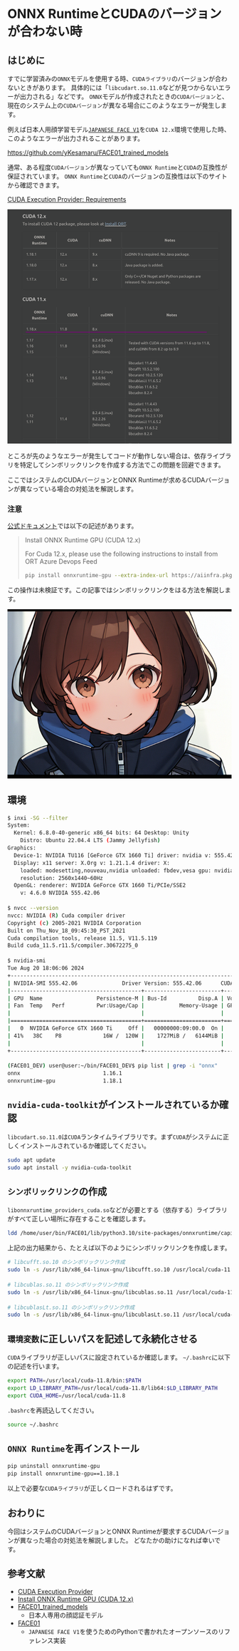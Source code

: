 # ONNX RuntimeとCUDAのバージョンが合わない時

## はじめに
すでに学習済みの`ONNX`モデルを使用する時、`CUDAライブラリ`のバージョンが合わないときがあります。
具体的には「`libcudart.so.11.0`などが見つからないエラーが出力される」などです。
`ONNX`モデルが作成されたときの`CUDAバージョン`と、現在のシステム上の`CUDAバージョン`が異なる場合にこのようなエラーが発生します。

例えば日本人用顔学習モデル[`JAPANESE FACE V1`](https://github.com/yKesamaru/FACE01_trained_models)を`CUDA 12.x`環境で使用した時、このようなエラーが出力されることがあります。

https://github.com/yKesamaru/FACE01_trained_models

通常、ある程度`CUDAバージョン`が異なっていても`ONNX Runtime`と`CUDA`の互換性が保証されています。
`ONNX Runtime`と`CUDA`のバージョンの互換性は以下のサイトから確認できます。

[CUDA Execution Provider: Requirements ](https://onnxruntime.ai/docs/execution-providers/CUDA-ExecutionProvider.html#requirements)

![](https://raw.githubusercontent.com/yKesamaru/onnxruntime-gpu_cuda/master/assets/2024-08-07-18-43-08.png)

ところが先のようなエラーが発生してコードが動作しない場合は、依存ライブラリを特定してシンボリックリンクを作成する方法でこの問題を回避できます。

ここではシステムのCUDAバージョンとONNX Runtimeが求めるCUDAバージョンが異なっている場合の対処法を解説します。

### 注意
[公式ドキュメント](https://onnxruntime.ai/docs/install/#install-onnx-runtime-gpu-cuda-12x)では以下の記述があります。

> Install ONNX Runtime GPU (CUDA 12.x)
> 
> For Cuda 12.x, please use the following instructions to install from ORT Azure Devops Feed
> ```bash
> pip install onnxruntime-gpu --extra-index-url https://aiinfra.pkgs.visualstudio.com/PublicPackages/_packaging/onnxruntime-cuda-12/pypi/simple/
> ```

この操作は未検証です。この記事ではシンボリックリンクをはる方法を解説します。

![](https://raw.githubusercontent.com/yKesamaru/onnxruntime-gpu_cuda/master/assets/eye-catch.png)

## 環境
```bash
$ inxi -SG --filter
System:
  Kernel: 6.8.0-40-generic x86_64 bits: 64 Desktop: Unity
    Distro: Ubuntu 22.04.4 LTS (Jammy Jellyfish)
Graphics:
  Device-1: NVIDIA TU116 [GeForce GTX 1660 Ti] driver: nvidia v: 555.42.06
  Display: x11 server: X.Org v: 1.21.1.4 driver: X:
    loaded: modesetting,nouveau,nvidia unloaded: fbdev,vesa gpu: nvidia
    resolution: 2560x1440~60Hz
  OpenGL: renderer: NVIDIA GeForce GTX 1660 Ti/PCIe/SSE2
    v: 4.6.0 NVIDIA 555.42.06

$ nvcc --version
nvcc: NVIDIA (R) Cuda compiler driver
Copyright (c) 2005-2021 NVIDIA Corporation
Built on Thu_Nov_18_09:45:30_PST_2021
Cuda compilation tools, release 11.5, V11.5.119
Build cuda_11.5.r11.5/compiler.30672275_0

$ nvidia-smi
Tue Aug 20 18:06:06 2024
+-----------------------------------------------------------------------------------------+
| NVIDIA-SMI 555.42.06              Driver Version: 555.42.06      CUDA Version: 12.5     |
|-----------------------------------------+------------------------+----------------------+
| GPU  Name                 Persistence-M | Bus-Id          Disp.A | Volatile Uncorr. ECC |
| Fan  Temp   Perf          Pwr:Usage/Cap |           Memory-Usage | GPU-Util  Compute M. |
|                                         |                        |               MIG M. |
|=========================================+========================+======================|
|   0  NVIDIA GeForce GTX 1660 Ti     Off |   00000000:09:00.0  On |                  N/A |
| 41%   38C    P8             16W /  120W |    1727MiB /   6144MiB |     21%      Default |
|                                         |                        |                  N/A |
+-----------------------------------------+------------------------+----------------------+

(FACE01_DEV) user@user:~/bin/FACE01_DEV$ pip list | grep -i "onnx"
onnx                          1.16.1
onnxruntime-gpu               1.18.1
```


## `nvidia-cuda-toolkit`がインストールされているか確認
`libcudart.so.11.0`は`CUDA`ランタイムライブラリです。まず`CUDA`がシステムに正しくインストールされているか確認してください。
```bash
sudo apt update
sudo apt install -y nvidia-cuda-toolkit
```

## `シンボリックリンク`の作成
`libonnxruntime_providers_cuda.so`などが必要とする（依存する）ライブラリがすべて正しい場所に存在することを確認します。
```bash
ldd /home/user/bin/FACE01/lib/python3.10/site-packages/onnxruntime/capi/libonnxruntime_providers_cuda.so
```
上記の出力結果から、たとえば以下のようにシンボリックリンクを作成します。
```bash
# libcufft.so.10 のシンボリックリンク作成
sudo ln -s /usr/lib/x86_64-linux-gnu/libcufft.so.10 /usr/local/cuda-11.8/lib64/libcufft.so.10

# libcublas.so.11 のシンボリックリンク作成
sudo ln -s /usr/lib/x86_64-linux-gnu/libcublas.so.11 /usr/local/cuda-11.8/lib64/libcublas.so.11

# libcublasLt.so.11 のシンボリックリンク作成
sudo ln -s /usr/lib/x86_64-linux-gnu/libcublasLt.so.11 /usr/local/cuda-11.8/lib64/libcublasLt.so.11
```
## `環境変数`に正しいパスを記述して永続化させる
`CUDA`ライブラリが正しいパスに設定されているか確認します。
`~/.bashrc`に以下の記述を行います。
```bash
export PATH=/usr/local/cuda-11.8/bin:$PATH
export LD_LIBRARY_PATH=/usr/local/cuda-11.8/lib64:$LD_LIBRARY_PATH
export CUDA_HOME=/usr/local/cuda-11.8
```
`.bashrc`を再読込してください。
```bash
source ~/.bashrc
```
## `ONNX Runtime`を再インストール
```bash
pip uninstall onnxruntime-gpu
pip install onnxruntime-gpu==1.18.1
```
以上で必要な`CUDAライブラリ`が正しくロードされるはずです。

## おわりに
今回はシステムのCUDAバージョンとONNX Runtimeが要求するCUDAバージョンが異なった場合の対処法を解説しました。
どなたかの助けになれば幸いです。

## 参考文献
- [CUDA Execution Provider](https://onnxruntime.ai/docs/execution-providers/CUDA-ExecutionProvider.html#cuda-execution-provider)
- [Install ONNX Runtime GPU (CUDA 12.x) ](https://onnxruntime.ai/docs/install/#install-onnx-runtime-gpu-cuda-12x)
- [FACE01_trained_models](https://github.com/yKesamaru/FACE01_trained_models)
  - 日本人専用の顔認証モデル
- [FACE01](https://github.com/yKesamaru/FACE01_DEV)
  - `JAPANESE FACE V1`を使うためのPythonで書かれたオープンソースのリファレンス実装

